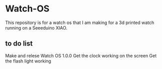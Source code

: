 # Watch-OS
This repository is for a watch os that I am making for a 3d printed watch running on a Seeeduino XIAO.


## to do list

Make and relese Watch OS 1.0.0
Get the clock working on the screen
Get the flash light working


